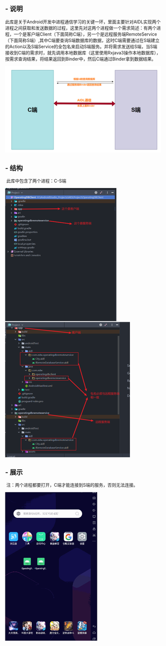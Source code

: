 ##  - 说明

​      此库是关于Android开发中进程通信学习的关键一环，里面主要针对AIDL实现两个进程之间获取和发送数据的过程，这里先对这两个进程做一个需求简述：有两个进程，一个是客户端Client（下面简称C端），另一个是远程服务端RemoteService（下面简称S端）,其中C端要查询S端数据库的数据，这时C端需要通过在S端建立的Action以及S端Service的全包名来启动S端服务。并将需求发送给S端，当S端接收到C端的需求时，就先调用本地数据库（这里使用Rxjava3操作本地数据库），按需求查询结果，将结果返回到Binder中，然后C端通过Binder拿到数据结果。

<img src="/art/CS端数据交互.png" style="zoom:50%;" />

## - 结构

​      此库中包含了两个进程：C-S端

<img src="/art/aidl结构.png" style="zoom:50%;" />

<img src="/art/aidl结构2.png" style="zoom:50%;" />



##  - 展示

​      注：两个进程都要打开，C端才能连接到S端的服务，否则无法连接。

<img src="/art/Aidl进程间通信.gif" style="zoom:50%;" />





